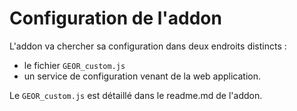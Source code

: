 
# Configuration de l'addon


L'addon va chercher sa configuration dans deux endroits distincts :

* le fichier `GEOR_custom.js`
* un service de configuration venant de la web application.

Le `GEOR_custom.js` est détaillé dans le readme.md de l'addon.

